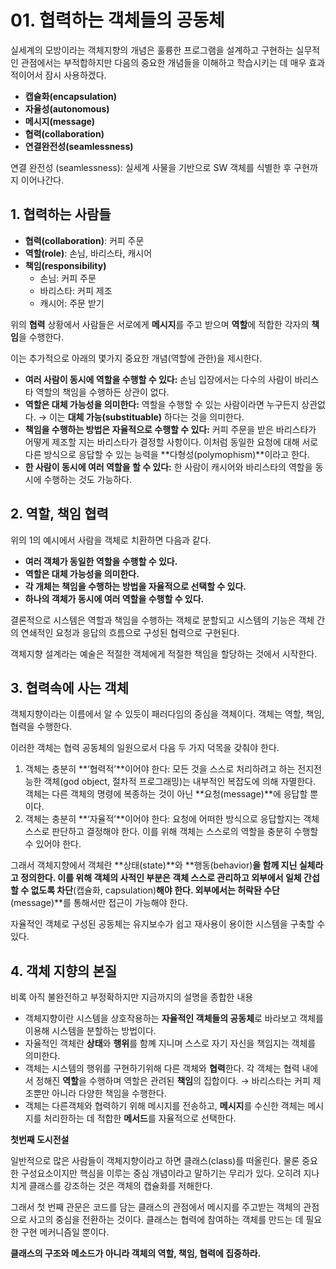 # 01. 협력하는 객체들의 공동체

실세계의 모방이라는 객체지향의 개념은 훌륭한 프로그램을 설계하고 구현하는 실무적인 관점에서는 부적합하지만 다음의 중요한 개념들을 이해하고 학습시키는 데 매우 효과적이어서 잠시 사용하겠다.

- **캡슐화(encapsulation)**
- **자율성(autonomous)**
- **메시지(message)**
- **협력(collaboration)**
- **연결완전성(seamlessness)**

연결 완전성 (seamlessness): 실세계 사물을 기반으로 SW 객체를 식별한 후 구현까지 이어나간다.

## 1. 협력하는 사람들

- **협력(collaboration)**: 커피 주문
- **역할(role)**: 손님, 바리스타, 캐시어
- **책임(responsibility)**
    - 손님: 커피 주문
    - 바리스타: 커피 제조
    - 캐시어: 주문 받기

위의 **협력** 상황에서 사람들은 서로에게 **메시지**를 주고 받으며 **역할**에 적합한 각자의 **책임**을 수행한다. 

이는 추가적으로 아래의 몇가지 중요한 개념(역할에 관한)을 제시한다.

- **여러 사람이 동시에 역할을 수행할 수 있다:** 손님 입장에서는 다수의 사람이 바리스타 역할의 책임을 수행하든 상관이 없다.
- **역할은 대체 가능성을 의미한다:** 역할을 수행할 수 있는 사람이라면 누구든지 상관없다. → 이는 **대체 가능(substituable)** 하다는 것을 의미한다.
- **책임을 수행하는 방법은 자율적으로 수행할 수 있다:** 커피 주문을 받은 바리스타가 어떻게 제조할 지는 바리스타가 결정할 사항이다. 이처럼 동일한 요청에 대해 서로다른 방식으로 응답할 수 있는 능력을 **다형성(polymophism)**이라고 한다.
- **한 사람이 동시에 여러 역할을 할 수 있다:** 한 사람이 캐시어와 바리스타의 역할을 동시에 수행하는 것도 가능하다.

## 2. 역할, 책임 협력

위의 1의 예시에서 사람을 객체로 치환하면 다음과 같다.

- **여러 객체가 동일한 역할을 수행할 수 있다.**
- **역할은 대체 가능성을 의미한다.**
- **각 개체는 책임을 수행하는 방법을 자율적으로 선택할 수 있다.**
- **하나의 객체가 동시에 여러 역할을 수행할 수 있다.**

결론적으로 시스템은  역할과 책임을 수행하는 객체로 분할되고 시스템의 기능은 객체 간의 연쇄적인 요청과 응답의 흐름으로 구성된 협력으로 구현된다. 

객체지향 설계라는 예술은 적절한 객체에게 적절한 책임을 할당하는 것에서 시작한다.

## 3. 협력속에 사는 객체

객체지향이라는 이름에서 알 수 있듯이 패러다임의 중심을 객체이다.  객체는 역할, 책임, 협력을 수행한다. 

이러한 객체는 협력 공동체의 일원으로서 다음 두 가지 덕목을 갖춰야 한다.

1. 객체는 충분히 **‘협력적’**이어야 한다: 모든 것을 스스로 처리하려고 하는 전지전능한 객체(god object, 절차적 프로그래밍)는 내부적인 복잡도에 의해 자멸한다.  객체는 다른 객체의 명령에 복종하는 것이 아닌 **요청(message)**에 응답할 뿐이다. 
2.  객체는 충분히 **‘자율적’**이어야 한다: 요청에 어떠한 방식으로 응답할지는 객체 스스로 판단하고 결정해야 한다. 이를 위해 객체는 스스로의 역할을 충분히 수행할 수 있어야 한다.

그래서 객체지향에서 객체란 **상태(state)**와 **행동(behavior)**을 함께 지닌 실체라고 정의한다. 이를 위해 객체의 사적인 부분은 객체 스스로 관리하고 외부에서 일체 간섭할 수 없도록 차단**(캡슐화, capsulation)**해야 한다. 외부에서는 허락돤 수단**(message)**를 통해서만 접근이 가능해야 한다.

자율적인 객체로 구성된 공동체는 유지보수가 쉽고 재사용이 용이한 시스템을 구축할 수 있다. 

## 4. 객체 지향의 본질

비록 아직 불완전하고 부정확하지만 지금까지의 설명을 종합한 내용

- 객체지향이란 시스템을 상호작용하는 **자율적인 객체들의 공동체**로 바라보고 객체를 이용해 시스템을 분할하는 방법이다.
- 자율적인 객체란 **상태**와 **행위**를 함꼐 지니며 스스로 자기 자신을 책임지는 객체를 의미한다.
- 객체는 시스템의 행위를 구현하기위해 다른 객체와 **협력**한다. 각 객체는 협력 내에서 정해진 **역할**을 수행하며 역할은 관려된 **책임**의 집합이다. → 바리스타는 커피 제조뿐만 아니라 다양한 책임을 수행한다.
- 객체는 다른객체와 협력하기 위해 메시지를 전송하고, **메시지**를 수신한 객체는 메시지를 처리한하는 데 적합한 **메서드**를 자율적으로 선택한다.

**첫번째 도시전설**

일반적으로 많은 사람들이 객체지향이라고 하면 클래스(class)를 떠올린다. 물론 중요한 구성요소이지만 핵심을 이루는 중심 개념이라고 말하기는 무리가 있다. 오히려 지나치게 클래스를 강조하는 것은 객체의 캡슐화를 저해한다.

그래서 첫 번째 관문은 코드를 담는 클래스의 관점에서 메시지를 주고받는 객체의 관점으로 사고의 중심을 전환하는 것이다. 클래스는 협력에 참여하는 객체를 만드는 데 필요한 구현 메커니즘일 뿐이다.

**클래스의 구조와 메소드가 아니라 객체의 역할, 책임, 협력에 집중하라.**
